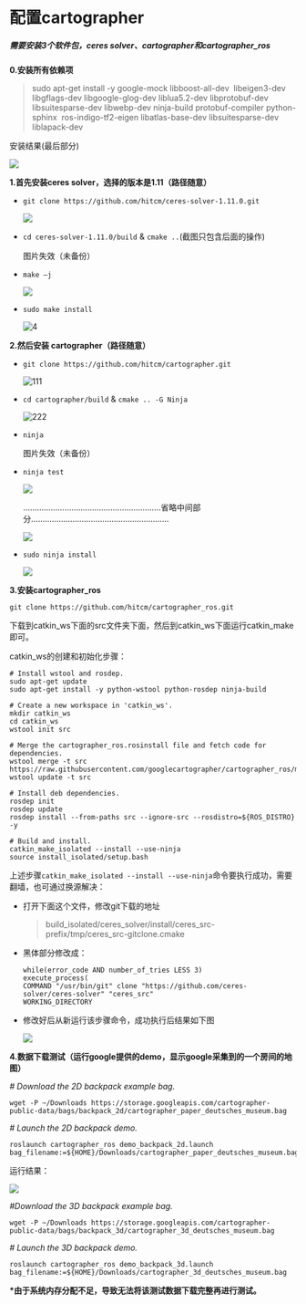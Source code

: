 # 配置cartographer

##### 需要安装3个软件包，ceres solver、cartographer和cartographer_ros

**0.安装所有依赖项**

> sudo apt-get install -y google-mock libboost-all-dev  libeigen3-dev libgflags-dev libgoogle-glog-dev liblua5.2-dev libprotobuf-dev  libsuitesparse-dev libwebp-dev ninja-build protobuf-compiler python-sphinx  ros-indigo-tf2-eigen libatlas-base-dev libsuitesparse-dev liblapack-dev

安装结果(最后部分)

![](http://ww4.sinaimg.cn/large/0060lm7Tgw1f9l7wlvr5kj30gl03bdhm.jpg)

**1.首先安装ceres solver，选择的版本是1.11（路径随意）**

* `git clone https://github.com/hitcm/ceres-solver-1.11.0.git`

  ![](http://ww2.sinaimg.cn/large/0060lm7Tgw1f9l86qrg0sj30hc03h3zy.jpg)

* `cd ceres-solver-1.11.0/build`  &  `cmake ..`(截图只包含后面的操作)

  图片失效（未备份）

* `make –j`

  ![](http://i1.piimg.com/4851/92b5fc3ecb581606.png)

* `sudo make install`

   ![4](cartographer_截图\4.png)

**2.然后安装 cartographer（路径随意）**

* `git clone https://github.com/hitcm/cartographer.git`

   ![111](cartographer_截图\111.png)

* `cd cartographer/build` & `cmake .. -G Ninja`

   ![222](cartographer_截图\222.png)

* `ninja`

  图片失效（未备份）

* `ninja test`

  ![](http://i1.piimg.com/4851/eba7702a392ded6d.png)

  ……………………………………………………省略中间部分……………………………………………………

  ![](http://i1.piimg.com/4851/dcdacf9ec97a4a28.png)

* `sudo ninja install`

  ![](http://i1.piimg.com/4851/a103fb3ea2d34ad1.png)

**3.安装cartographer_ros**

`git clone https://github.com/hitcm/cartographer_ros.git`

下载到catkin_ws下面的src文件夹下面，然后到catkin_ws下面运行catkin_make即可。

catkin_ws的创建和初始化步骤：

```
# Install wstool and rosdep.
sudo apt-get update
sudo apt-get install -y python-wstool python-rosdep ninja-build

# Create a new workspace in 'catkin_ws'.
mkdir catkin_ws
cd catkin_ws
wstool init src

# Merge the cartographer_ros.rosinstall file and fetch code for dependencies.
wstool merge -t src https://raw.githubusercontent.com/googlecartographer/cartographer_ros/master/cartographer_ros.rosinstall
wstool update -t src

# Install deb dependencies.
rosdep init
rosdep update
rosdep install --from-paths src --ignore-src --rosdistro=${ROS_DISTRO} -y

# Build and install.
catkin_make_isolated --install --use-ninja
source install_isolated/setup.bash
```

上述步骤`catkin_make_isolated --install --use-ninja`命令要执行成功，需要翻墙，也可通过换源解决：

* 打开下面这个文件，修改git下载的地址

  > build_isolated/ceres_solver/install/ceres_src-prefix/tmp/ceres_src-gitclone.cmake

* 黑体部分修改成：
  ```
  while(error_code AND number_of_tries LESS 3)
  execute_process(
  COMMAND "/usr/bin/git" clone "https://github.com/ceres-solver/ceres-solver" "ceres_src"
  WORKING_DIRECTORY
  ```
* 修改好后从新运行该步骤命令，成功执行后结果如下图

   ![](http://yotuku.cn/link?url=Ey3K82RlM&tk_plan=free&tk_storage=tietuku&tk_vuid=a577832b-efdb-4ad2-8b19-e290d50f6e07&tk_time=2016111121)


**4.数据下载测试（运行google提供的demo，显示google采集到的一个房间的地图）**

*# Download the 2D backpack example bag.*
  ```
wget -P ~/Downloads https://storage.googleapis.com/cartographer-public-data/bags/backpack_2d/cartographer_paper_deutsches_museum.bag
  ```

*# Launch the 2D backpack demo.*

```
roslaunch cartographer_ros demo_backpack_2d.launch bag_filename:=${HOME}/Downloads/cartographer_paper_deutsches_museum.bag
```

运行结果：

   ![](http://yotuku.cn/link?url=NkGLL2Rxf&tk_plan=free&tk_storage=tietuku&tk_vuid=a577832b-efdb-4ad2-8b19-e290d50f6e07&tk_time=2016111121)

*#Download the 3D backpack example bag.*

```
wget -P ~/Downloads https://storage.googleapis.com/cartographer-public-data/bags/backpack_3d/cartographer_3d_deutsches_museum.bag
```

*# Launch the 3D backpack demo.*

```
roslaunch cartographer_ros demo_backpack_3d.launch bag_filename:=${HOME}/Downloads/cartographer_3d_deutsches_museum.bag
```
__*由于系统内存分配不足，导致无法将该测试数据下载完整再进行测试。__
